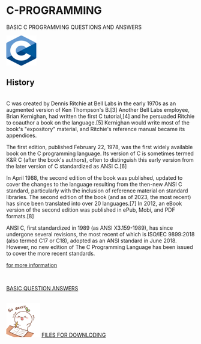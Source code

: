 # C-PROGRAMMING
BASIC C PROGRAMMING QUESTIONS AND ANSWERS

<img src="https://github.com/elliotalien/C-PROGRAMMING/blob/main/380px-C_Programming_Language.svg.png" width="80px"  height="80px">
<br>
<h2>History</h2> 
<br>
C was created by Dennis Ritchie at Bell Labs in the early 1970s as an augmented version of Ken Thompson's B.[3] Another Bell Labs employee, Brian Kernighan, had written the first C tutorial,[4] and he persuaded Ritchie to coauthor a book on the language.[5] Kernighan would write most of the book's "expository" material, and Ritchie's reference manual became its appendices.

The first edition, published February 22, 1978, was the first widely available book on the C programming language. Its version of C is sometimes termed K&R C (after the book's authors), often to distinguish this early version from the later version of C standardized as ANSI C.[6]

In April 1988, the second edition of the book was published, updated to cover the changes to the language resulting from the then-new ANSI C standard, particularly with the inclusion of reference material on standard libraries. The second edition of the book (and as of 2023, the most recent) has since been translated into over 20 languages.[7] In 2012, an eBook version of the second edition was published in ePub, Mobi, and PDF formats.[8]

ANSI C, first standardized in 1989 (as ANSI X3.159-1989), has since undergone several revisions, the most recent of which is ISO/IEC 9899:2018 (also termed C17 or C18), adopted as an ANSI standard in June 2018. However, no new edition of The C Programming Language has been issued to cover the more recent standards.

<a href="https://en.wikipedia.org/wiki/The_C_Programming_Language">for more information</a>

<br>

<a href="https://github.com/elliotalien/C-PROGRAMMING/blob/main/Basic%20c%20program%20Questions.txt">BASIC QUESTION ANSWERS </a>

<br>
<img src="https://github.com/elliotalien/C-PROGRAMMING/blob/main/ans.png" width="90px" height="90px">
<a href="https://github.com/elliotalien/C-PROGRAMMING/tree/main/FILES"> FILES FOR DOWNLODING</a>
